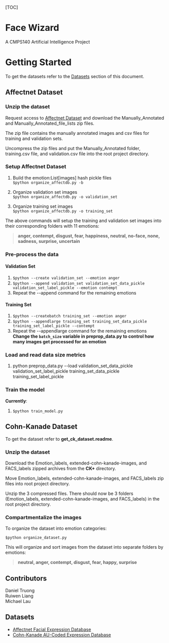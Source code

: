 [TOC]

# Face Wizard
A CMPS140 Artificial Intelligence Project
# Getting Started
To get the datasets refer to the [Datasets](#Datasets) section of this document.  

## Affectnet Dataset
### Unzip the dataset
Request access to [Affectnet Dataset](#Datasets) and download the Manually_Annotated and Manually_Annotated_file_lists zip files. 

The zip file contains the manually annotated images and csv files for training and validation sets. 

Uncompress the zip files and put the Manually_Annotated folder, training.csv file, and validation.csv file into the root project directory.

### Setup Affectnet Dataset
1. Build the emotion:List[images] hash pickle files  
`$python organize_affectdb.py -b`

2. Organize validation set images  
`$python organize_affectdb.py -o validation_set`

3. Organize training set images  
`$python organize_affectdb.py -o training_set`

The above commands will setup the training and validation set images into their corresponding folders with 11 emotions:

 > **anger, contempt, disgust, fear, happiness, neutral, no-face, none, sadness, surprise, uncertain**
 
### Pre-process the data
#### Validation Set
1. `$python --create validation_set --emotion anger`
2. `$python --append validation_set validation_set_data_pickle validation_set_label_pickle --emotion contempt`
3. Repeat the --append command for the remaining emotions

#### Training Set
1. `$python --createbatch training_set --emotion anger`
2. `$python --appendlarge training_set training_set_data_pickle training_set_label_pickle --contempt`
3. Repeat the --appendlarge command for the remaining emotions  
 **Change the `batch_size` variable in preprop_data.py to control how many images get processed for an emotion**

### Load and read data size metrics
1. python preprop_data.py --load validation_set_data_pickle validation_set_label_pickle training_set_data_pickle training_set_label_pickle

### Train the model
**Currently**:  
1. `$python train_model.py`

## Cohn-Kanade Dataset
To get the dataset refer to **get_ck_dataset.readme**.
### Unzip the dataset
Download the Emotion_labels, extended-cohn-kanade-images, and FACS_labels zipped archives from the **CK+** directory.    

Move Emotion_labels, extended-cohn-kanade-images, and FACS_labels zip files into root project directory.

Unzip the 3 compressed files. There should now be 3 folders (Emotion_labels, extended-cohn-kanade-images, and FACS_labels) in the root project directory.

### Compartmentalize the images
To organize the dataset into emotion categories:

`$python organize_dataset.py`

This will organize and sort images from the dataset into separate folders by emotions:

> **neutral, anger, contempt, disgust, fear, happy, surprise**

## Contributors
Daniel Truong  
Ruiwen Liang  
Michael Lau  


## Datasets
* [Affectnet Facial Expression Database](http://mohammadmahoor.com/affectnet/)
* [Cohn-Kanade AU-Coded Expression Database](http://www.pitt.edu/~emotion/ck-spread.htm)
<!--* [The Japanese Female Facial Expression (JAFFE) Database](http://www.kasrl.org/jaffe.html) 
* [Indian Movie Face Database (IMFDB)](http://cvit.iiit.ac.in/projects/IMFDB/) %}
 -->
